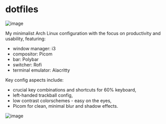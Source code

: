 # dotfiles

![image](https://github.com/user-attachments/assets/c43a68da-8307-485f-b529-32bba3f49916)

My minimalist Arch Linux configuration with the focus on productivity and usability, featuring:
- window manager: i3
- compositor: Picom
- bar: Polybar
- switcher: Rofi
- terminal emulator: Alacritty

Key config aspects include:
- crucial key combinations and shortcuts for 60% keyboard,
- left-handed trackball config,
- low contrast colorschemes - easy on the eyes,
- Picom for clean, minimal blur and shadow effects.

![image](https://github.com/user-attachments/assets/45464758-e89e-443a-9f07-a3bc3d126a67)
